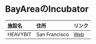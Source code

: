 # BayAreaのIncubator

|施設名|住所|リンク|
|:--|:--|:--|
|HEAVYBIT|San Francisco|[Web](http://www.heavybit.com/)
